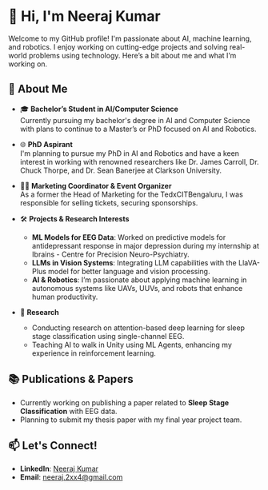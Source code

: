 # 👋 Hi, I'm Neeraj Kumar

Welcome to my GitHub profile! I'm passionate about AI, machine learning, and robotics. I enjoy working on cutting-edge projects and solving real-world problems using technology. Here’s a bit about me and what I’m working on.

## 🚀 About Me

- 🎓 **Bachelor’s Student in AI/Computer Science**  
  Currently pursuing my bachelor's degree in AI and Computer Science with plans to continue to a Master’s or PhD focused on AI and Robotics.
  
- 🌐 **PhD Aspirant**  
  I'm planning to pursue my PhD in AI and Robotics and have a keen interest in working with renowned researchers like Dr. James Carroll, Dr. Chuck Thorpe, and Dr. Sean Banerjee at Clarkson University.

- 👨‍💻 **Marketing Coordinator & Event Organizer**  
  As a former the Head of Marketing for the TedxCITBengaluru, I was responsible for selling tickets, securing sponsorships.

- 🛠 **Projects & Research Interests**
  - **ML Models for EEG Data**: Worked on predictive models for antidepressant response in major depression during my internship at Ibrains - Centre for Precision Neuro-Psychiatry.
  - **LLMs in Vision Systems**: Integrating LLM capabilities with the LlaVA-Plus model for better language and vision processing.
  - **AI & Robotics**: I’m passionate about applying machine learning in autonomous systems like UAVs, UUVs, and robots that enhance human productivity.

- 🎯 **Research**  
  - Conducting research on attention-based deep learning for sleep stage classification using single-channel EEG.
  - Teaching AI to walk in Unity using ML Agents, enhancing my experience in reinforcement learning.

## 📚 Publications & Papers

- Currently working on publishing a paper related to **Sleep Stage Classification** with EEG data.
- Planning to submit my thesis paper with my final year project team.

## 📫 Let's Connect!

- **LinkedIn**: [Neeraj Kumar](https://www.linkedin.com/in/justneeraj/)
- **Email**: neeraj.2xx4@gmail.com

  
